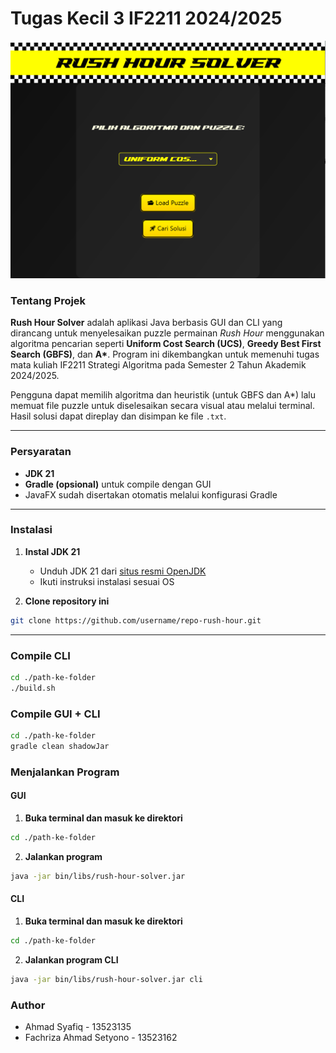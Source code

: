 # Tugas Kecil 3 IF2211 2024/2025
![main menu](rush_hour_solver.PNG)
### Tentang Projek

**Rush Hour Solver** adalah aplikasi Java berbasis GUI dan CLI yang dirancang untuk menyelesaikan puzzle permainan *Rush Hour* menggunakan algoritma pencarian seperti **Uniform Cost Search (UCS)**, **Greedy Best First Search (GBFS)**, dan **A\***. Program ini dikembangkan untuk memenuhi tugas mata kuliah IF2211 Strategi Algoritma pada Semester 2 Tahun Akademik 2024/2025.

Pengguna dapat memilih algoritma dan heuristik (untuk GBFS dan A\*) lalu memuat file puzzle untuk diselesaikan secara visual atau melalui terminal. Hasil solusi dapat direplay dan disimpan ke file `.txt`.

---

### Persyaratan

* **JDK 21**
* **Gradle (opsional)** untuk compile dengan GUI
* JavaFX sudah disertakan otomatis melalui konfigurasi Gradle

---

### Instalasi

1. **Instal JDK 21**

   * Unduh JDK 21 dari [situs resmi OpenJDK](https://jdk.java.net/21/)
   * Ikuti instruksi instalasi sesuai OS

2. **Clone repository ini**

```bash
git clone https://github.com/username/repo-rush-hour.git
```

---
### Compile CLI
```bash
cd ./path-ke-folder
./build.sh
```
### Compile GUI + CLI
```bash
cd ./path-ke-folder
gradle clean shadowJar
```

### Menjalankan Program

#### GUI


1. **Buka terminal dan masuk ke direktori**

```bash
cd ./path-ke-folder
```

2. **Jalankan program**

```bash
java -jar bin/libs/rush-hour-solver.jar
```

#### CLI

1. **Buka terminal dan masuk ke direktori**

```bash
cd ./path-ke-folder
```

2. **Jalankan program CLI**

```bash
java -jar bin/libs/rush-hour-solver.jar cli
```

### Author

* Ahmad Syafiq - 13523135
* Fachriza Ahmad Setyono - 13523162
